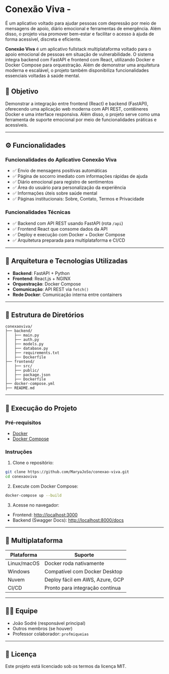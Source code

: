 # Conexão Viva -
 É um aplicativo voltado para ajudar pessoas com depressão por meio de mensagens de apoio, diário emocional e ferramentas de emergência. Além disso, o projeto visa promover bem-estar e facilitar o acesso à ajuda de forma acessível, discreta e eficiente.

**Conexão Viva** é um aplicativo fullstack multiplataforma voltado para o apoio emocional de pessoas em situação de vulnerabilidade. O sistema integra backend com FastAPI e frontend com React, utilizando Docker e Docker Compose para orquestração. Além de demonstrar uma arquitetura moderna e escalável, o projeto também disponibiliza funcionalidades essenciais voltadas à saúde mental.

## 🎯 Objetivo

Demonstrar a integração entre frontend (React) e backend (FastAPI), oferecendo uma aplicação web moderna com API REST, contêineres Docker e uma interface responsiva. Além disso, o projeto serve como uma ferramenta de suporte emocional por meio de funcionalidades práticas e acessíveis.

---

## ⚙️ Funcionalidades

### Funcionalidades do Aplicativo Conexão Viva

- ✅ Envio de mensagens positivas automáticas
- ✅ Página de socorro imediato com informações rápidas de ajuda
- ✅ Diário emocional para registro de sentimentos
- ✅ Área do usuário para personalização da experiência
- ✅ Informações úteis sobre saúde mental
- ✅ Páginas institucionais: Sobre, Contato, Termos e Privacidade

### Funcionalidades Técnicas

- ✅ Backend com API REST usando FastAPI (rota `/api`)
- ✅ Frontend React que consome dados da API
- ✅ Deploy e execução com Docker + Docker Compose
- ✅ Arquitetura preparada para multiplataforma e CI/CD

---

## 🧱 Arquitetura e Tecnologias Utilizadas

- **Backend**: FastAPI + Python
- **Frontend**: React.js + NGINX
- **Orquestração**: Docker Compose
- **Comunicação**: API REST via `fetch()`
- **Rede Docker**: Comunicação interna entre containers

---

## 📁 Estrutura de Diretórios

```
conexaoviva/
├── backend/
│   ├── main.py
│   ├── auth.py
│   ├── models.py
│   ├── database.py
│   ├── requirements.txt
│   ├── Dockerfile
├── frontend/
│   ├── src/
│   ├── public/
│   ├── package.json
│   ├── Dockerfile
├── docker-compose.yml
├── README.md
```

---

## 🚀 Execução do Projeto

### Pré-requisitos

- [Docker](https://www.docker.com/)
- [Docker Compose](https://docs.docker.com/compose/)

### Instruções

1. Clone o repositório:
```bash
git clone https://github.com/MaryaJoSo/conexao-viva.git
cd conexaoviva
```

2. Execute com Docker Compose:
```bash
docker-compose up --build
```

3. Acesse no navegador:
- Frontend: [http://localhost:3000](http://localhost:3000)
- Backend (Swagger Docs): [http://localhost:8000/docs](http://localhost:8000/docs)

---

## 🧩 Multiplataforma

| Plataforma     | Suporte                           |
|----------------|------------------------------------|
| Linux/macOS    | Docker roda nativamente            |
| Windows        | Compatível com Docker Desktop      |
| Nuvem          | Deploy fácil em AWS, Azure, GCP    |
| CI/CD          | Pronto para integração contínua    |

---

## 👨‍💻 Equipe

- João Sodré (responsável principal)
- Outros membros (se houver)
- Professor colaborador: `profmiqueias`

---

## 📜 Licença

Este projeto está licenciado sob os termos da licença MIT.